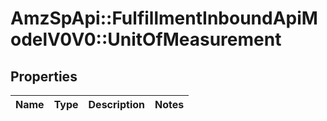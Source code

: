 # AmzSpApi::FulfillmentInboundApiModelV0V0::UnitOfMeasurement

## Properties
Name | Type | Description | Notes
------------ | ------------- | ------------- | -------------

